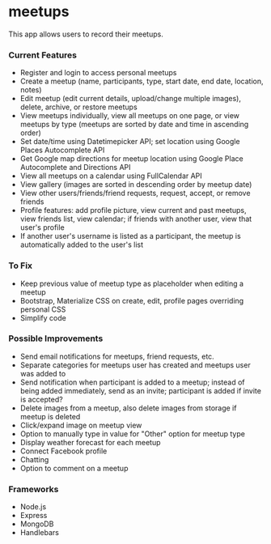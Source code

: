 # meetups

This app allows users to record their meetups. 

### Current Features
* Register and login to access personal meetups
* Create a meetup (name, participants, type, start date, end date, location, notes)
* Edit meetup (edit current details, upload/change multiple images), delete, archive, or restore meetups
* View meetups individually, view all meetups on one page, or view meetups by type (meetups are sorted by date and time in ascending order)
* Set date/time using Datetimepicker API; set location using Google Places Autocomplete API
* Get Google map directions for meetup location using Google Place Autocomplete and Directions API
* View all meetups on a calendar using FullCalendar API
* View gallery (images are sorted in descending order by meetup date) 
* View other users/friends/friend requests, request, accept, or remove friends
* Profile features: add profile picture, view current and past meetups, view friends list, view calendar; if friends with another user, view that user's profile
* If another user's username is listed as a participant, the meetup is automatically added to the user's list

### To Fix 
* Keep previous value of meetup type as placeholder when editing a meetup
* Bootstrap, Materialize CSS on create, edit, profile pages overriding personal CSS
* Simplify code 

### Possible Improvements
* Send email notifications for meetups, friend requests, etc.
* Separate categories for meetups user has created and meetups user was added to
* Send notification when participant is added to a meetup; instead of being added immediately, send as an invite; participant is added if invite is accepted?
* Delete images from a meetup, also delete images from storage if meetup is deleted
* Click/expand image on meetup view
* Option to manually type in value for "Other" option for meetup type 
* Display weather forecast for each meetup
* Connect Facebook profile
* Chatting
* Option to comment on a meetup

### Frameworks
* Node.js
* Express
* MongoDB
* Handlebars
